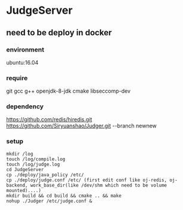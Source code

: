 # JudgeServer

## need to be deploy in docker

### environment
ubuntu:16.04

### require
git gcc g++ openjdk-8-jdk cmake libseccomp-dev

### dependency
https://github.com/redis/hiredis.git
https://github.com/Siryuanshao/Judger.git --branch newnew

### setup
```
mkdir /log
touch /log/compile.log
touch /log/judge.log
cd JudgeServer
cp ./deploy/java_policy /etc/
cp ./deploy/judge.conf /etc/ (first edit conf like oj-redis, oj-backend, work_base_dir(like /dev/shm which need to be volume mounted)....)
mkdir build && cd build && cmake .. && make
nohup ./Judger /etc/judge.conf &
```
